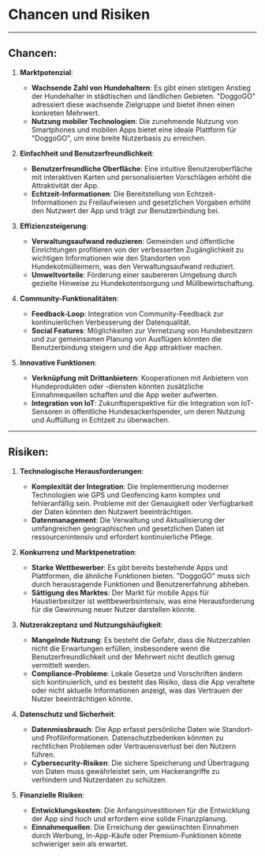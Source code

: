 # Chancen und Risiken

---

## **Chancen:**

1. **Marktpotenzial**:
   - **Wachsende Zahl von Hundehaltern**: Es gibt einen stetigen Anstieg der Hundehalter in städtischen und ländlichen Gebieten. "DoggoGO" adressiert diese wachsende Zielgruppe und bietet ihnen einen konkreten Mehrwert.
   - **Nutzung mobiler Technologien**: Die zunehmende Nutzung von Smartphones und mobilen Apps bietet eine ideale Plattform für "DoggoGO", um eine breite Nutzerbasis zu erreichen.

2. **Einfachheit und Benutzerfreundlichkeit**:
   - **Benutzerfreundliche Oberfläche**: Eine intuitive Benutzeroberfläche mit interaktiven Karten und personalisierten Vorschlägen erhöht die Attraktivität der App.
   - **Echtzeit-Informationen**: Die Bereitstellung von Echtzeit-Informationen zu Freilaufwiesen und gesetzlichen Vorgaben erhöht den Nutzwert der App und trägt zur Benutzerbindung bei.

3. **Effizienzsteigerung**:
   - **Verwaltungsaufwand reduzieren**: Gemeinden und öffentliche Einrichtungen profitieren von der verbesserten Zugänglichkeit zu wichtigen Informationen wie den Standorten von Hundekotmülleimern, was den Verwaltungsaufwand reduziert.
   - **Umweltvorteile**: Förderung einer saubereren Umgebung durch gezielte Hinweise zu Hundekotentsorgung und Müllbewirtschaftung.

4. **Community-Funktionalitäten**:
   - **Feedback-Loop**: Integration von Community-Feedback zur kontinuierlichen Verbesserung der Datenqualität.
   - **Social Features**: Möglichkeiten zur Vernetzung von Hundebesitzern und zur gemeinsamen Planung von Ausflügen könnten die Benutzerbindung steigern und die App attraktiver machen.

5. **Innovative Funktionen**:
   - **Verknüpfung mit Drittanbietern**: Kooperationen mit Anbietern von Hundeprodukten oder -diensten könnten zusätzliche Einnahmequellen schaffen und die App weiter aufwerten.
   - **Integration von IoT**: Zukunftsperspektive für die Integration von IoT-Sensoren in öffentliche Hundesackerlspender, um deren Nutzung und Auffüllung in Echtzeit zu überwachen.

---

## **Risiken:**

1. **Technologische Herausforderungen**:
   - **Komplexität der Integration**: Die Implementierung moderner Technologien wie GPS und Geofencing kann komplex und fehleranfällig sein. Probleme mit der Genauigkeit oder Verfügbarkeit der Daten könnten den Nutzwert beeinträchtigen.
   - **Datenmanagement**: Die Verwaltung und Aktualisierung der umfangreichen geographischen und gesetzlichen Daten ist ressourcenintensiv und erfordert kontinuierliche Pflege.

2. **Konkurrenz und Marktpenetration**:
   - **Starke Wettbewerber**: Es gibt bereits bestehende Apps und Plattformen, die ähnliche Funktionen bieten. "DoggoGO" muss sich durch herausragende Funktionen und Benutzererfahrung abheben.
   - **Sättigung des Marktes**: Der Markt für mobile Apps für Haustierbesitzer ist wettbewerbsintensiv, was eine Herausforderung für die Gewinnung neuer Nutzer darstellen könnte.

3. **Nutzerakzeptanz und Nutzungshäufigkeit**:
   - **Mangelnde Nutzung**: Es besteht die Gefahr, dass die Nutzerzahlen nicht die Erwartungen erfüllen, insbesondere wenn die Benutzerfreundlichkeit und der Mehrwert nicht deutlich genug vermittelt werden.
   - **Compliance-Probleme**: Lokale Gesetze und Vorschriften ändern sich kontinuierlich, und es besteht das Risiko, dass die App veraltete oder nicht aktuelle Informationen anzeigt, was das Vertrauen der Nutzer beeinträchtigen könnte.

4. **Datenschutz und Sicherheit**:
   - **Datenmissbrauch**: Die App erfasst persönliche Daten wie Standort- und Profilinformationen. Datenschutzbedenken könnten zu rechtlichen Problemen oder Vertrauensverlust bei den Nutzern führen.
   - **Cybersecurity-Risiken**: Die sichere Speicherung und Übertragung von Daten muss gewährleistet sein, um Hackerangriffe zu verhindern und Nutzerdaten zu schützen.

5. **Finanzielle Risiken**:
   - **Entwicklungskosten**: Die Anfangsinvestitionen für die Entwicklung der App sind hoch und erfordern eine solide Finanzplanung.
   - **Einnahmequellen**: Die Erreichung der gewünschten Einnahmen durch Werbung, In-App-Käufe oder Premium-Funktionen könnte schwieriger sein als erwartet.
